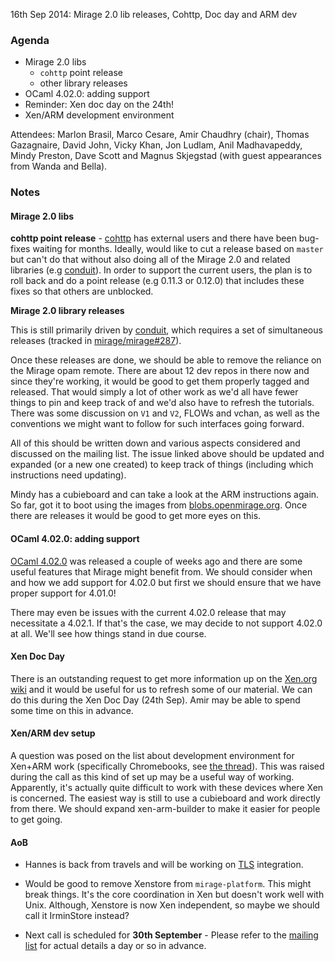 16th Sep 2014: Mirage 2.0 lib releases, Cohttp, Doc day and ARM dev

### Agenda ###

* Mirage 2.0 libs
    * `cohttp` point release
    * other library releases
* OCaml 4.02.0: adding support
* Reminder: Xen doc day on the 24th!
* Xen/ARM development environment

Attendees: Marlon Brasil, Marco Cesare, Amir Chaudhry (chair),
Thomas Gazagnaire, David John, Vicky Khan, Jon Ludlam, Anil Madhavapeddy,
Mindy Preston, Dave Scott and Magnus Skjegstad (with guest appearances from
Wanda and Bella).


### Notes ###

#### Mirage 2.0 libs ####

**cohttp point release** - [cohttp][] has external users and there have been
bug-fixes waiting for months. Ideally, would like to cut a release based on
`master` but can't do that without also doing all of the Mirage 2.0 and related
libraries (e.g [conduit][]). In order to support the current users, the plan is
to roll back and do a point release (e.g 0.11.3 or 0.12.0) that includes these
fixes so that others are unblocked.

**Mirage 2.0 library releases**

This is still primarily driven by [conduit][], which requires a set of
simultaneous releases (tracked in [mirage/mirage#287][conduit-merge]).

Once these releases are done, we should be able to remove the reliance on the
Mirage opam remote.  There are about 12 dev repos in there now and since
they're working, it would be good to get them properly tagged and released.
That would simply a lot of other work as we'd all have fewer things to pin and
keep track of and we'd also have to refresh the tutorials. There was some
discussion on `V1` and `V2`, FLOWs and vchan, as well as the conventions we
might want to follow for such interfaces going forward.

All of this should be written down and various aspects considered and discussed
on the mailing list.  The issue linked above should be updated and expanded (or
a new one created) to keep track of things (including which instructions need
updating).

Mindy has a cubieboard and can take a look at the ARM instructions again.  So
far, got it to boot using the images from [blobs.openmirage.org][blobs]. Once
there are releases it would be good to get more eyes on this.

[cohttp]: https://github.com/mirage/ocaml-cohttp
[conduit]: https://github.com/mirage/ocaml-conduit
[conduit-merge]: https://github.com/mirage/mirage/issues/287
[blobs]: http://blobs.openmirage.org


#### OCaml 4.02.0: adding support ####

[OCaml 4.02.0][notes] was released a couple of weeks ago and there are some
useful features that Mirage might benefit from. We should consider when and how
we add support for 4.02.0 but first we should ensure that we have proper
support for 4.01.0!

There may even be issues with the current 4.02.0 release that may necessitate a
4.02.1. If that's the case, we may decide to not support 4.02.0 at all.  We'll
see how things stand in due course.

[notes]: http://ocaml.org/releases/4.02.0.html

#### Xen Doc Day ####

There is an outstanding request to get more information up on the
[Xen.org wiki][xen-wiki] and it would be useful for us to refresh some of our
material.  We can do this during the Xen Doc Day (24th Sep). Amir may be able
to spend some time on this in advance.

[xen-wiki]: http://wiki.xen.org/wiki/Category:Mirage_Devel

#### Xen/ARM dev setup ####

A question was posed on the list about development environment for Xen+ARM
work (specifically Chromebooks, see [the thread][thread]). This was raised
during the call as this kind of set up may be a useful way of working.
Apparently, it's actually quite difficult to work with these devices where Xen
is concerned. The easiest way is still to use a cubieboard and work directly
from there. We should expand xen-arm-builder to make it easier for people to
get going.

[thread]: http://lists.xenproject.org/archives/html/mirageos-devel/2014-09/msg00068.html

#### AoB ####

- Hannes is back from travels and will be working on [TLS][] integration.

- Would be good to remove Xenstore from `mirage-platform`. This might break
things. It's the core coordination in Xen but doesn't work well with Unix.
Although, Xenstore is now Xen independent, so maybe we should call it
IrminStore instead?

- Next call is scheduled for **30th September** - Please refer to the
[mailing list][mir-mail] for actual details a day or so in advance.

[TLS]: http://openmirage.org/blog/introducing-ocaml-tls
[mir-mail]: http://lists.xenproject.org/cgi-bin/mailman/listinfo/mirageos-devel
